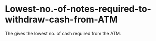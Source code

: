 # Lowest-no.-of-notes-required-to-withdraw-cash-from-ATM
The gives the lowest no. of cash required from the ATM.
